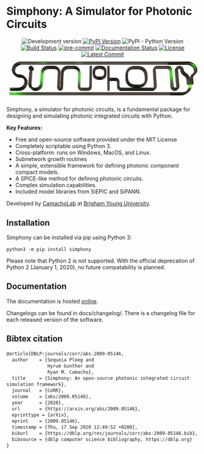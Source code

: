 # Simphony: A Simulator for Photonic Circuits

<div style="text-align: center">
<img alt="Development version" src="https://img.shields.io/badge/master-v0.6.1-informational">
<a href="https://pypi.python.org/pypi/simphony"><img alt="PyPI Version" src="https://img.shields.io/pypi/v/simphony.svg"></a>
<img alt="PyPI - Python Version" src="https://img.shields.io/pypi/pyversions/simphony">
<a href="https://github.com/BYUCamachoLab/simphony/actions?query=workflow%3A%22build+%28pip%29%22"><img alt="Build Status" src="https://github.com/BYUCamachoLab/simphony/workflows/build%20(pip)/badge.svg"></a>
<a href="https://github.com/pre-commit/pre-commit"><img src="https://img.shields.io/badge/pre--commit-enabled-brightgreen?logo=pre-commit&logoColor=white" alt="pre-commit" style="max-width:100%;"></a>
<a href="https://simphonyphotonics.readthedocs.io/"><img alt="Documentation Status" src="https://readthedocs.org/projects/simphonyphotonics/badge/?version=latest"></a>
<a href="https://pypi.python.org/pypi/simphony/"><img alt="License" src="https://img.shields.io/pypi/l/simphony.svg"></a>
<a href="https://github.com/BYUCamachoLab/simphony/commits/master"><img alt="Latest Commit" src="https://img.shields.io/github/last-commit/BYUCamachoLab/simphony.svg"></a>

<img src="https://github.com/BYUCamachoLab/simphony/blob/v0.7.0beta/docs/simphony_logo.png?raw=true" style="max-width: 500px" alt="Simphony logo">
</div>

Simphony, a simulator for photonic circuits, is a fundamental package for designing and simulating photonic integrated circuits with Python.

**Key Features:**

- Free and open-source software provided under the MIT License
- Completely scriptable using Python 3.
- Cross-platform: runs on Windows, MacOS, and Linux.
- Subnetwork growth routines
- A simple, extensible framework for defining photonic component compact models.
- A SPICE-like method for defining photonic circuits.
- Complex simulation capabilities.
- Included model libraries from SiEPIC and SiPANN.

Developed by [CamachoLab](https://camacholab.byu.edu/) at
[Brigham Young University](https://www.byu.edu/).

## Installation

Simphony can be installed via pip using Python 3:

```
python3 -m pip install simphony
```

Please note that Python 2 is not supported. With the official deprecation of
Python 2 (January 1, 2020), no future compatability is planned.

## Documentation

The documentation is hosted [online](https://simphonyphotonics.readthedocs.io/en/latest/).

Changelogs can be found in docs/changelog/. There is a changelog file for
each released version of the software.

## Bibtex citation

```
@article{DBLP:journals/corr/abs-2009-05146,
  author    = {Sequoia Ploeg and
               Hyrum Gunther and
               Ryan M. Camacho},
  title     = {Simphony: An open-source photonic integrated circuit simulation framework},
  journal   = {CoRR},
  volume    = {abs/2009.05146},
  year      = {2020},
  url       = {https://arxiv.org/abs/2009.05146},
  eprinttype = {arXiv},
  eprint    = {2009.05146},
  timestamp = {Thu, 17 Sep 2020 12:49:52 +0200},
  biburl    = {https://dblp.org/rec/journals/corr/abs-2009-05146.bib},
  bibsource = {dblp computer science bibliography, https://dblp.org}
}
```
